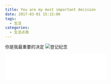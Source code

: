 ```yaml
---
title: You are my most important decision
date: 2017-03-01 15:15:06
tags: 
  - 生活
categories: 
  - 生活点滴
---
```


你是我最重要的决定
![登记纪念](/img/psb.jpg)
<iframe frameborder="no" border="0" marginwidth="0" marginheight="0" width=330 height=86 src="//music.163.com/outchain/player?type=2&id=25640783&auto=0&height=66"></iframe>


